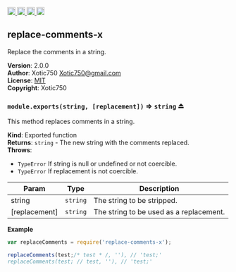 <a href="https://travis-ci.org/Xotic750/replace-comments-x"
   title="Travis status">
<img
   src="https://travis-ci.org/Xotic750/replace-comments-x.svg?branch=master"
   alt="Travis status" height="18"/>
</a>
<a href="https://david-dm.org/Xotic750/replace-comments-x"
   title="Dependency status">
<img src="https://david-dm.org/Xotic750/replace-comments-x.svg"
   alt="Dependency status" height="18"/>
</a>
<a href="https://david-dm.org/Xotic750/replace-comments-x#info=devDependencies"
   title="devDependency status">
<img src="https://david-dm.org/Xotic750/replace-comments-x/dev-status.svg"
   alt="devDependency status" height="18"/>
</a>
<a href="https://badge.fury.io/js/replace-comments-x" title="npm version">
<img src="https://badge.fury.io/js/replace-comments-x.svg"
   alt="npm version" height="18"/>
</a>
<a name="module_replace-comments-x"></a>

## replace-comments-x
Replace the comments in a string.

**Version**: 2.0.0  
**Author**: Xotic750 <Xotic750@gmail.com>  
**License**: [MIT](&lt;https://opensource.org/licenses/MIT&gt;)  
**Copyright**: Xotic750  
<a name="exp_module_replace-comments-x--module.exports"></a>

### `module.exports(string, [replacement])` ⇒ <code>string</code> ⏏
This method replaces comments in a string.

**Kind**: Exported function  
**Returns**: <code>string</code> - The new string with the comments replaced.  
**Throws**:

- <code>TypeError</code> If string is null or undefined or not coercible.
- <code>TypeError</code> If replacement is not coercible.


| Param | Type | Description |
| --- | --- | --- |
| string | <code>string</code> | The string to be stripped. |
| [replacement] | <code>string</code> | The string to be used as a replacement. |

**Example**  
```js
var replaceComments = require('replace-comments-x');

replaceComments(test;/* test * /, ''), // 'test;'
replaceComments(test; // test, ''), // 'test;'
```
